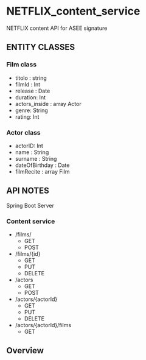 # NETFLIX_content_service
NETFLIX content API for ASEE signature

## ENTITY CLASSES
### Film class
- titolo : string
- filmId : Int
- release : Date
- duration: Int
- actors_inside : array Actor
- genre: String
- rating: Int
### Actor class
- actorID: Int
- name : String
- surname : String
- dateOfBirthday : Date
- filmRecite : array Film

## API NOTES
Spring Boot Server
### Content service
- /films/
    - GET
    - POST
- /films/{id}
    - GET
    - PUT
    - DELETE
- /actors
    - GET
    - POST
- /actors/{actorId}
    - GET
    - PUT
    - DELETE
- /actors/{actorId}/films
    - GET

## Overview

